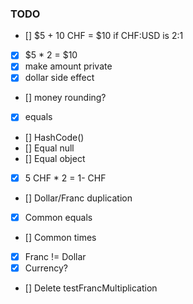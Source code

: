 ### TODO

- [] $5 + 10 CHF = $10 if CHF:USD is 2:1
- [x] $5 * 2 = $10
- [x] make amount private
- [x] dollar side effect
- [] money rounding?
- [x] equals
- [] HashCode()
- [] Equal null
- [] Equal object
- [x] 5 CHF * 2 = 1- CHF    
- [] Dollar/Franc duplication
- [x] Common equals
- [] Common times
- [x] Franc != Dollar
- [x] Currency?
- [] Delete testFrancMultiplication
